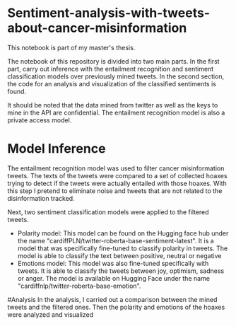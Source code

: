 # Sentiment-analysis-with-tweets-about-cancer-misinformation
This notebook is part of my master's thesis.

The notebook of this repository is divided into two main parts. In the first part,  carry out inference with the entailment recognition and sentiment classification models over previously mined tweets. In the second section, the code for an analysis and visualization of the classified sentiments is found.

It should be noted that the data mined from twitter as well as the keys to mine in the API are confidential. The entailment recognition model is also a private access model.

# Model Inference
 The entailment recognition model was used to filter cancer misinformation tweets. The texts of the tweets were compared to a set of collected hoaxes trying to detect if the tweets were actually entailed with those hoaxes. With this step I pretend to eliminate noise and tweets that are not related to the disinformation tracked.

Next, two sentiment classification models were applied to the filtered tweets.
- Polarity model: This model can be found on the Hugging face hub under the name "cardiffPLN/twitter-roberta-base-sentiment-latest". It is a model that was specifically fine-tuned to classify polarity in tweets. The model is able to classify the text between positive, neutral or negative
- Emotions model: This model was also fine-tuned specifically with tweets. It is able to classify the tweets between joy, optimism, sadness or anger. The model is available on Hugging Face under the name "cardiffnlp/twitter-roberta-base-emotion".

#Analysis
In the analysis, I carried out a comparison between the mined tweets and the filtered ones.
Then the polarity and emotions of the hoaxes were analyzed and visualized
